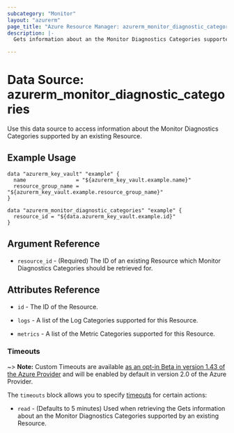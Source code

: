 ```yaml
---
subcategory: "Monitor"
layout: "azurerm"
page_title: "Azure Resource Manager: azurerm_monitor_diagnostic_categories"
description: |-
  Gets information about an the Monitor Diagnostics Categories supported by an existing Resource.

---
```


# Data Source: azurerm_monitor_diagnostic_categories

Use this data source to access information about the Monitor Diagnostics Categories supported by an existing Resource.

## Example Usage

```hcl
data "azurerm_key_vault" "example" {
  name                = "${azurerm_key_vault.example.name}"
  resource_group_name = "${azurerm_key_vault.example.resource_group_name}"
}

data "azurerm_monitor_diagnostic_categories" "example" {
  resource_id = "${data.azurerm_key_vault.example.id}"
}
```

## Argument Reference

* `resource_id` - (Required) The ID of an existing Resource which Monitor Diagnostics Categories should be retrieved for.

## Attributes Reference

* `id` - The ID of the Resource.

* `logs` - A list of the Log Categories supported for this Resource.

* `metrics` - A list of the Metric Categories supported for this Resource.

### Timeouts

~> **Note:** Custom Timeouts are available [as an opt-in Beta in version 1.43 of the Azure Provider](/docs/providers/azurerm/guides/2.0-beta.html) and will be enabled by default in version 2.0 of the Azure Provider.

The `timeouts` block allows you to specify [timeouts](https://www.terraform.io/docs/configuration/resources.html#timeouts) for certain actions:

* `read` - (Defaults to 5 minutes) Used when retrieving the   Gets information about an the Monitor Diagnostics Categories supported by an existing Resource.
